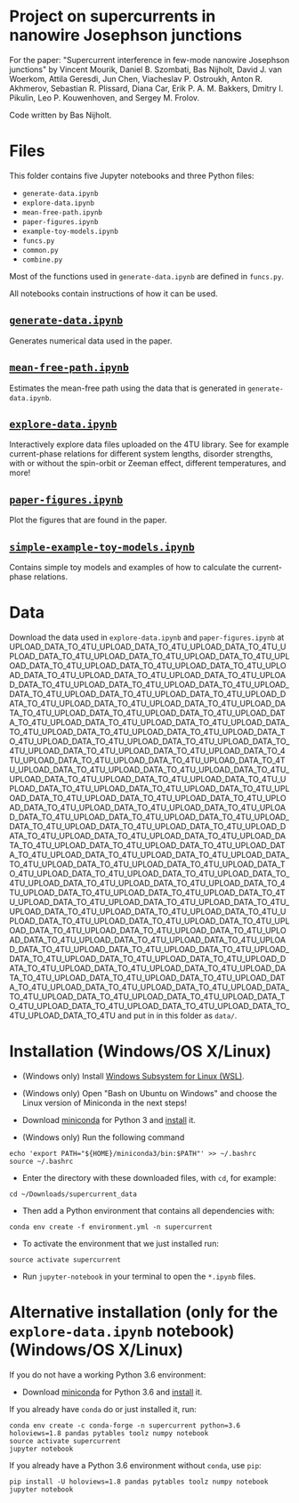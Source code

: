 # Project on supercurrents in nanowire Josephson junctions
For the paper: "Supercurrent interference in few-mode nanowire Josephson junctions"
by Vincent Mourik, Daniel B. Szombati, Bas Nijholt, David J. van Woerkom,
Attila Geresdi, Jun Chen, Viacheslav P. Ostroukh, Anton R. Akhmerov,
Sebastian R. Plissard, Diana Car, Erik P. A. M. Bakkers, Dmitry I. Pikulin,
Leo P. Kouwenhoven, and Sergey M. Frolov.

Code written by Bas Nijholt.


# Files
This folder contains five Jupyter notebooks and three Python files:
* `generate-data.ipynb`
* `explore-data.ipynb`
* `mean-free-path.ipynb`
* `paper-figures.ipynb`
* `example-toy-models.ipynb`
* `funcs.py`
* `common.py`
* `combine.py`

Most of the functions used in `generate-data.ipynb` are defined in `funcs.py`.

All notebooks contain instructions of how it can be used.

## [`generate-data.ipynb`](generate-data.ipynb)
Generates numerical data used in the paper.

## [`mean-free-path.ipynb`](mean-free-path.ipynb)
Estimates the mean-free path using the data that is generated in `generate-data.ipynb`.

## [`explore-data.ipynb`](explore-data.ipynb)
Interactively explore data files uploaded on the 4TU library. See for example
current-phase relations for different system lengths, disorder strengths, with
or without the spin-orbit or Zeeman effect, different temperatures, and more!

## [`paper-figures.ipynb`](paper-figures.ipynb)
Plot the figures that are found in the paper.

## [`simple-example-toy-models.ipynb`](simple-example-toy-models.ipynb)
Contains simple toy models and examples of how to calculate the current-phase relations.


# Data
Download the data used in `explore-data.ipynb` and `paper-figures.ipynb` at UPLOAD_DATA_TO_4TU_UPLOAD_DATA_TO_4TU_UPLOAD_DATA_TO_4TU_UPLOAD_DATA_TO_4TU_UPLOAD_DATA_TO_4TU_UPLOAD_DATA_TO_4TU_UPLOAD_DATA_TO_4TU_UPLOAD_DATA_TO_4TU_UPLOAD_DATA_TO_4TU_UPLOAD_DATA_TO_4TU_UPLOAD_DATA_TO_4TU_UPLOAD_DATA_TO_4TU_UPLOAD_DATA_TO_4TU_UPLOAD_DATA_TO_4TU_UPLOAD_DATA_TO_4TU_UPLOAD_DATA_TO_4TU_UPLOAD_DATA_TO_4TU_UPLOAD_DATA_TO_4TU_UPLOAD_DATA_TO_4TU_UPLOAD_DATA_TO_4TU_UPLOAD_DATA_TO_4TU_UPLOAD_DATA_TO_4TU_UPLOAD_DATA_TO_4TU_UPLOAD_DATA_TO_4TU_UPLOAD_DATA_TO_4TU_UPLOAD_DATA_TO_4TU_UPLOAD_DATA_TO_4TU_UPLOAD_DATA_TO_4TU_UPLOAD_DATA_TO_4TU_UPLOAD_DATA_TO_4TU_UPLOAD_DATA_TO_4TU_UPLOAD_DATA_TO_4TU_UPLOAD_DATA_TO_4TU_UPLOAD_DATA_TO_4TU_UPLOAD_DATA_TO_4TU_UPLOAD_DATA_TO_4TU_UPLOAD_DATA_TO_4TU_UPLOAD_DATA_TO_4TU_UPLOAD_DATA_TO_4TU_UPLOAD_DATA_TO_4TU_UPLOAD_DATA_TO_4TU_UPLOAD_DATA_TO_4TU_UPLOAD_DATA_TO_4TU_UPLOAD_DATA_TO_4TU_UPLOAD_DATA_TO_4TU_UPLOAD_DATA_TO_4TU_UPLOAD_DATA_TO_4TU_UPLOAD_DATA_TO_4TU_UPLOAD_DATA_TO_4TU_UPLOAD_DATA_TO_4TU_UPLOAD_DATA_TO_4TU_UPLOAD_DATA_TO_4TU_UPLOAD_DATA_TO_4TU_UPLOAD_DATA_TO_4TU_UPLOAD_DATA_TO_4TU_UPLOAD_DATA_TO_4TU_UPLOAD_DATA_TO_4TU_UPLOAD_DATA_TO_4TU_UPLOAD_DATA_TO_4TU_UPLOAD_DATA_TO_4TU_UPLOAD_DATA_TO_4TU_UPLOAD_DATA_TO_4TU_UPLOAD_DATA_TO_4TU_UPLOAD_DATA_TO_4TU_UPLOAD_DATA_TO_4TU_UPLOAD_DATA_TO_4TU_UPLOAD_DATA_TO_4TU_UPLOAD_DATA_TO_4TU_UPLOAD_DATA_TO_4TU_UPLOAD_DATA_TO_4TU_UPLOAD_DATA_TO_4TU_UPLOAD_DATA_TO_4TU_UPLOAD_DATA_TO_4TU_UPLOAD_DATA_TO_4TU_UPLOAD_DATA_TO_4TU_UPLOAD_DATA_TO_4TU_UPLOAD_DATA_TO_4TU_UPLOAD_DATA_TO_4TU_UPLOAD_DATA_TO_4TU_UPLOAD_DATA_TO_4TU_UPLOAD_DATA_TO_4TU_UPLOAD_DATA_TO_4TU_UPLOAD_DATA_TO_4TU_UPLOAD_DATA_TO_4TU_UPLOAD_DATA_TO_4TU_UPLOAD_DATA_TO_4TU_UPLOAD_DATA_TO_4TU_UPLOAD_DATA_TO_4TU_UPLOAD_DATA_TO_4TU_UPLOAD_DATA_TO_4TU_UPLOAD_DATA_TO_4TU_UPLOAD_DATA_TO_4TU_UPLOAD_DATA_TO_4TU_UPLOAD_DATA_TO_4TU_UPLOAD_DATA_TO_4TU_UPLOAD_DATA_TO_4TU_UPLOAD_DATA_TO_4TU_UPLOAD_DATA_TO_4TU_UPLOAD_DATA_TO_4TU_UPLOAD_DATA_TO_4TU_UPLOAD_DATA_TO_4TU_UPLOAD_DATA_TO_4TU_UPLOAD_DATA_TO_4TU_UPLOAD_DATA_TO_4TU_UPLOAD_DATA_TO_4TU_UPLOAD_DATA_TO_4TU_UPLOAD_DATA_TO_4TU_UPLOAD_DATA_TO_4TU_UPLOAD_DATA_TO_4TU_UPLOAD_DATA_TO_4TU_UPLOAD_DATA_TO_4TU_UPLOAD_DATA_TO_4TU_UPLOAD_DATA_TO_4TU_UPLOAD_DATA_TO_4TU_UPLOAD_DATA_TO_4TU_UPLOAD_DATA_TO_4TU_UPLOAD_DATA_TO_4TU_UPLOAD_DATA_TO_4TU_UPLOAD_DATA_TO_4TU_UPLOAD_DATA_TO_4TU_UPLOAD_DATA_TO_4TU and put in in this folder as `data/`.


# Installation (Windows/OS X/Linux)

* (Windows only) Install [Windows Subsystem for Linux (WSL)](https://msdn.microsoft.com/en-us/commandline/wsl/install_guide).
* (Windows only) Open "Bash on Ubuntu on Windows" and choose the Linux version of Miniconda in the next steps!

* Download [miniconda](https://conda.io/miniconda.html) for Python 3 and [install](https://conda.io/docs/install/quick.html) it.

* (Windows only) Run the following command
```
echo 'export PATH="${HOME}/miniconda3/bin:$PATH"' >> ~/.bashrc
source ~/.bashrc
```

* Enter the directory with these downloaded files, with `cd`, for example:
```
cd ~/Downloads/supercurrent_data
```

* Then add a Python environment that contains all dependencies with:
```
conda env create -f environment.yml -n supercurrent
```

* To activate the environment that we just installed run:
```
source activate supercurrent
```

* Run `jupyter-notebook` in your terminal to open the `*.ipynb` files.


# Alternative installation (only for the `explore-data.ipynb` notebook) (Windows/OS X/Linux)
If you do not have a working Python 3.6 environment:
* Download [miniconda](https://conda.io/miniconda.html) for Python 3.6 and [install](https://conda.io/docs/install/quick.html) it.

If you already have `conda` do or just installed it, run:
```
conda env create -c conda-forge -n supercurrent python=3.6 holoviews=1.8 pandas pytables toolz numpy notebook
source activate supercurrent
jupyter notebook
```

If you already have a Python 3.6 environment without `conda`, use `pip`:
```
pip install -U holoviews=1.8 pandas pytables toolz numpy notebook
jupyter notebook
```